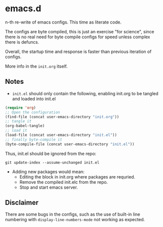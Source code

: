 # emacs.d

n-th re-write of emacs configs. This time as literate code.

The configs are byte compiled, this is just an exercise "for science", since there is no real need for byte compile configs for speed unless complex there is defuncs.

Overall, the startup time and response is faster than previous iteration of configs.

More info in the `init.org` itself.

## Notes

- `init.el` should only contain the following, enabling init.org to be tangled and loaded into init.el

```lisp
(require 'org)
;; Open the configuration
(find-file (concat user-emacs-directory "init.org"))
;; tangle it
(org-babel-tangle)
;; load it
(load-file (concat user-emacs-directory "init.el"))
;; finally byte-compile it
(byte-compile-file (concat user-emacs-directory "init.el"))
```

Thus, init.el should be ignored from the repo:

`git update-index --assume-unchanged init.el`

- Adding new packages would mean:
  - Editing the block in init.org where packages are requried.
  - Remove the compiled init.elc from the repo.
  - Stop and start emacs server.

## Disclaimer

There are some bugs in the configs, such as the use of built-in line numbering with `display-line-numbers-mode` not working as expected.
